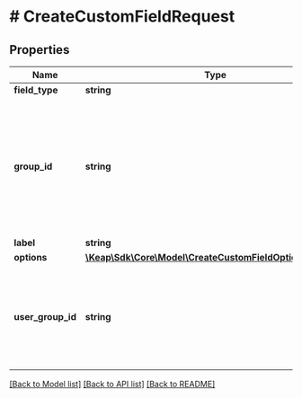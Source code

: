 # # CreateCustomFieldRequest

## Properties

Name | Type | Description | Notes
------------ | ------------- | ------------- | -------------
**field_type** | **string** |  |
**group_id** | **string** | An optional tab group to place the field under in the interface.  If not specified, will default to the &#39;Custom Fields&#39; tab. | [optional]
**label** | **string** |  |
**options** | [**\Keap\Sdk\Core\Model\CreateCustomFieldOptionRequest[]**](CreateCustomFieldOptionRequest.md) |  | [optional]
**user_group_id** | **string** | An optional user group to choose from when selecting values for User or UserListBox fields. | [optional]

[[Back to Model list]](../../README.md#models) [[Back to API list]](../../README.md#endpoints) [[Back to README]](../../README.md)
